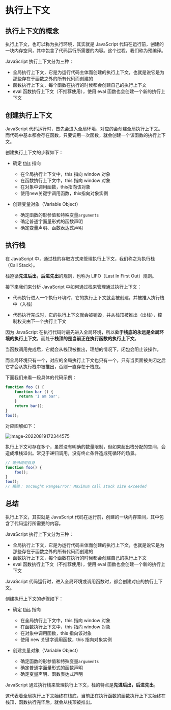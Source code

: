 # 执行上下文

## 执行上下文的概念

执行上下文，也可以称为执行环境，其实就是 JavaScript 代码在运行前，创建的一块内存空间，其中包含了代码运行所需要的内容。这个过程，我们称为预编译。

JavaScript 执行上下文分为三种：

- 全局执行上下文，它是为运行代码主体而创建的执行上下文，也就是说它是为那些存在于函数之外的所有代码而创建的
- 函数执行上下文，每个函数在执行的时候都会创建自己的执行上下文
- eval 函数执行上下文（不推荐使用），使用 eval 函数也会创建一个新的执行上下文

## 创建执行上下文

JavaScript 代码运行时，首先会进入全局环境，对应的会创建全局执行上下文。而代码中基本都会存在函数，只要调用一次函数，就会创建一个该函数的执行上下文。

创建执行上下文的步骤如下：

- 确定 [this](./this对象.md) 指向
  - 在全局执行上下文中，this 指向 window 对象
  - 在函数执行上下文中，this 指向 window 对象
  - 在对象中调用函数，this指向该对象
  - 使用new关键字调用函数，this指向对象实例

- 创建变量对象（Variable Object）
  - 确定函数的形参值和特殊变量`arguments`
  - 确定普通字面量形式的函数声明
  - 确定变量声明、函数表达式声明

## 执行栈

在 JavaScript 中，通过栈的存取方式来管理执行上下文，我们称之为执行栈（Call Stack）。

栈遵循**先进后出，后进先出**的规则，也称为 LIFO（Last In First Out）规则。

接下来我们来分析 JavaScript 中如何通过栈来管理通过执行上下文：

- 代码执行进入一个执行环境时，它的执行上下文就会被创建，并被推入执行栈中（入栈）

- 代码执行完成时，它的执行上下文就会被销毁，并从栈顶被推出（出栈），控制权交由下一个执行上下文

因为 JavaScript 在执行代码时最先进入全局环境，所以**处于栈底的永远是全局环境的执行上下文**。而处于**栈顶的是当前正在执行函数的执行上下文**。

当函数调用完成后，它就会从栈顶被推出，理想的情况下，闭包会阻止该操作。

而全局环境只有一个，对应的全局执行上下文也只有一个，只有当页面被关闭之后它才会从执行栈中被推出，否则一直存在于栈底。

下面我们来看一段具体的代码示例：

```js
function foo () { 
    function bar () {        
      return 'I am bar';
    }
    return bar();
}
foo();
```

对应图解如下：

![image-20220819172344575](https://penguinbucket.obs.cn-southwest-2.myhuaweicloud.com//img/202208191723630.png)

执行上下文可存在多个，虽然没有明确的数量限制，但如果超出栈分配的空间，会造成堆栈溢出。常见于递归调用，没有终止条件造成死循环的场景。

```js
// 递归调用自身
function foo() {
    foo();
}
foo();
// 报错： Uncaught RangeError: Maximum call stack size exceeded
```

## 总结

执行上下文，其实就是 JavaScript 代码在运行前，创建的一块内存空间，其中包含了代码运行所需要的内容。

JavaScript 执行上下文分为三种：

- 全局执行上下文，它是为运行代码主体而创建的执行上下文，也就是说它是为那些存在于函数之外的所有代码而创建的
- 函数执行上下文，每个函数在执行的时候都会创建自己的执行上下文
- eval 函数执行上下文（不推荐使用），使用 eval 函数也会创建一个新的执行上下文

JavaScript 代码运行时，进入全局环境或调用函数时，都会创建对应的执行上下文。

创建执行上下文的步骤如下：

- 确定 [this](./this对象.md) 指向
  - 在全局执行上下文中，this 指向 window 对象
  - 在函数执行上下文中，this 指向 window 对象
  - 在对象中调用函数，this 指向该对象
  - 使用 new 关键字调用函数，this 指向对象实例

- 创建变量对象（Variable Object）
  - 确定函数的形参值和特殊变量`arguments`
  - 确定普通字面量形式的函数声明
  - 确定变量声明、函数表达式声明

JavaScript 通过执行栈来管理执行上下文，栈的特点是**先进后出，后进先出**。

这代表着全局执行上下文始终在栈底，当前正在执行函数的函数执行上下文始终在栈顶，函数执行完毕后，就会从栈顶被推出。









